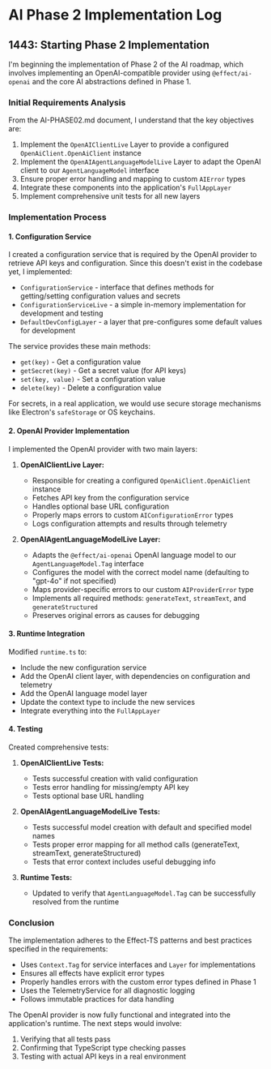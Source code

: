 # AI Phase 2 Implementation Log

## 1443: Starting Phase 2 Implementation

I'm beginning the implementation of Phase 2 of the AI roadmap, which involves implementing an OpenAI-compatible provider using `@effect/ai-openai` and the core AI abstractions defined in Phase 1.

### Initial Requirements Analysis

From the AI-PHASE02.md document, I understand that the key objectives are:

1. Implement the `OpenAIClientLive` Layer to provide a configured `OpenAiClient.OpenAiClient` instance
2. Implement the `OpenAIAgentLanguageModelLive` Layer to adapt the OpenAI client to our `AgentLanguageModel` interface
3. Ensure proper error handling and mapping to custom `AIError` types
4. Integrate these components into the application's `FullAppLayer`
5. Implement comprehensive unit tests for all new layers

### Implementation Process

#### 1. Configuration Service

I created a configuration service that is required by the OpenAI provider to retrieve API keys and configuration. Since this doesn't exist in the codebase yet, I implemented:

- `ConfigurationService` - interface that defines methods for getting/setting configuration values and secrets
- `ConfigurationServiceLive` - a simple in-memory implementation for development and testing
- `DefaultDevConfigLayer` - a layer that pre-configures some default values for development

The service provides these main methods:
- `get(key)` - Get a configuration value
- `getSecret(key)` - Get a secret value (for API keys)
- `set(key, value)` - Set a configuration value
- `delete(key)` - Delete a configuration value

For secrets, in a real application, we would use secure storage mechanisms like Electron's `safeStorage` or OS keychains.

#### 2. OpenAI Provider Implementation

I implemented the OpenAI provider with two main layers:

1. **OpenAIClientLive Layer:**
   - Responsible for creating a configured `OpenAiClient.OpenAiClient` instance 
   - Fetches API key from the configuration service
   - Handles optional base URL configuration
   - Properly maps errors to custom `AIConfigurationError` types
   - Logs configuration attempts and results through telemetry

2. **OpenAIAgentLanguageModelLive Layer:**
   - Adapts the `@effect/ai-openai` OpenAI language model to our `AgentLanguageModel.Tag` interface
   - Configures the model with the correct model name (defaulting to "gpt-4o" if not specified)
   - Maps provider-specific errors to our custom `AIProviderError` type
   - Implements all required methods: `generateText`, `streamText`, and `generateStructured` 
   - Preserves original errors as causes for debugging

#### 3. Runtime Integration

Modified `runtime.ts` to:
- Include the new configuration service
- Add the OpenAI client layer, with dependencies on configuration and telemetry
- Add the OpenAI language model layer
- Update the context type to include the new services
- Integrate everything into the `FullAppLayer`

#### 4. Testing

Created comprehensive tests:

1. **OpenAIClientLive Tests:**
   - Tests successful creation with valid configuration
   - Tests error handling for missing/empty API key
   - Tests optional base URL handling

2. **OpenAIAgentLanguageModelLive Tests:**
   - Tests successful model creation with default and specified model names
   - Tests proper error mapping for all method calls (generateText, streamText, generateStructured)
   - Tests that error context includes useful debugging info

3. **Runtime Tests:**
   - Updated to verify that `AgentLanguageModel.Tag` can be successfully resolved from the runtime

### Conclusion

The implementation adheres to the Effect-TS patterns and best practices specified in the requirements:
- Uses `Context.Tag` for service interfaces and `Layer` for implementations
- Ensures all effects have explicit error types
- Properly handles errors with the custom error types defined in Phase 1
- Uses the TelemetryService for all diagnostic logging
- Follows immutable practices for data handling

The OpenAI provider is now fully functional and integrated into the application's runtime. The next steps would involve:
1. Verifying that all tests pass
2. Confirming that TypeScript type checking passes
3. Testing with actual API keys in a real environment